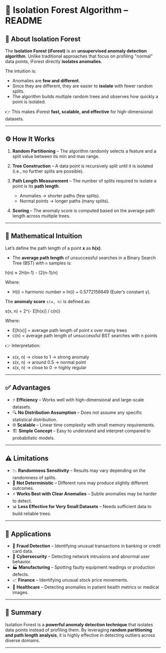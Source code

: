 # 🌲 Isolation Forest Algorithm – README

## 📖 About Isolation Forest

The **Isolation Forest (iForest)** is an **unsupervised anomaly detection algorithm**. Unlike traditional approaches that focus on profiling "normal" data points, iForest directly **isolates anomalies**.

The intuition is:

* Anomalies are **few and different**.
* Since they are different, they are easier to **isolate** with fewer random splits.
* The algorithm builds multiple random trees and observes how quickly a point is isolated.

👉 This makes iForest **fast, scalable, and effective** for high-dimensional datasets.

---

## ⚙️ How It Works

1. **Random Partitioning** – The algorithm randomly selects a feature and a split value between its min and max range.
2. **Tree Construction** – A data point is recursively split until it is isolated (i.e., no further splits are possible).
3. **Path Length Measurement** – The number of splits required to isolate a point is its **path length**.

   * Anomalies → shorter paths (few splits).
   * Normal points → longer paths (many splits).
4. **Scoring** – The anomaly score is computed based on the average path length across multiple trees.

---

## 🧮 Mathematical Intuition

Let’s define the path length of a point **x** as **h(x)**.

* The **average path length** of unsuccessful searches in a Binary Search Tree (BST) with `n` samples is:

h(n) ≈ 2H(n-1) - (2(n-1)/n)

Where:

* H(i) = harmonic number ≈ ln(i) + 0.5772156649 (Euler’s constant γ).

The **anomaly score** `s(x, n)` is defined as:

s(x, n) = 2^(- E\[h(x)] / c(n))

Where:

* E\[h(x)] = average path length of point x over many trees
* c(n) = average path length of unsuccessful BST searches with n points

👉 Interpretation:

* s(x, n) → close to 1 → strong anomaly
* s(x, n) → around 0.5 → normal point
* s(x, n) → close to 0 → highly regular

---

## ✅ Advantages

* ⚡ **Efficiency** – Works well with high-dimensional and large-scale datasets.
* 🔍 **No Distribution Assumption** – Does not assume any specific statistical distribution.
* 🌐 **Scalable** – Linear time complexity with small memory requirements.
* 🏗️ **Simple Concept** – Easy to understand and interpret compared to probabilistic models.

---

## ⚠️ Limitations

* 📉 **Randomness Sensitivity** – Results may vary depending on the randomness of splits.
* 🔎 **Not Deterministic** – Different runs may produce slightly different outcomes.
* ⚡ **Works Best with Clear Anomalies** – Subtle anomalies may be harder to detect.
* 📊 **Less Effective for Very Small Datasets** – Needs sufficient data to build reliable trees.

---

## 🚀 Applications

* 🏦 **Fraud Detection** – Identifying unusual transactions in banking or credit card data.
* 🔐 **Cybersecurity** – Detecting network intrusions and abnormal user behavior.
* 🏭 **Manufacturing** – Spotting faulty equipment readings or production defects.
* 📈 **Finance** – Identifying unusual stock price movements.
* 🧬 **Healthcare** – Detecting anomalies in patient health metrics or medical images.

---

## 🌟 Summary

Isolation Forest is a **powerful anomaly detection technique** that isolates data points instead of profiling them. By leveraging **random partitioning and path length analysis**, it is highly effective in detecting outliers across diverse domains.

---